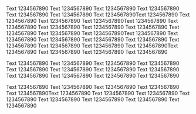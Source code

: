 Text 1234567890
Text 1234567890
Text 1234567890
Text 1234567890
Text 1234567890
Text 1234567890
Text 1234567890Text 1234567890
Text 1234567890
Text 1234567890
Text 1234567890Text 1234567890
Text 1234567890
Text 1234567890
Text 1234567890
Text 1234567890
Text 1234567890
Text 1234567890
Text 1234567890Text 1234567890
Text 1234567890
Text 1234567890
Text 1234567890
Text 1234567890
Text 1234567890
Text 1234567890
Text 1234567890
Text 1234567890Text 1234567890
Text 1234567890
Text 1234567890
Text 1234567890

Text 1234567890
Text 1234567890
Text 1234567890
Text 1234567890
Text 1234567890
Text 1234567890
Text 1234567890
Text 1234567890
Text 1234567890
Text 1234567890
Text 1234567890
Text 1234567890



Text 1234567890
Text 1234567890
Text 1234567890
Text 1234567890
Text 1234567890Text 1234567890
Text 1234567890
Text 1234567890
Text 1234567890
Text 1234567890
Text 1234567890
Text 1234567890
Text 1234567890

